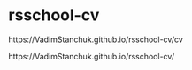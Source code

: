 # rsschool-cv
<P>https://VadimStanchuk.github.io/rsschool-cv/cv</P>
<P>https://VadimStanchuk.github.io/rsschool-cv/</P>
